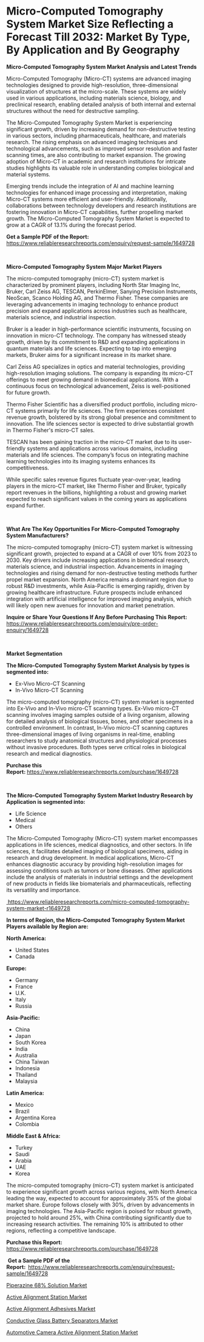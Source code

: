 <p><h1>Micro-Computed Tomography System Market Size Reflecting a Forecast Till 2032: Market By Type, By Application and By Geography</h1></p><p><strong>Micro-Computed Tomography System Market Analysis and Latest Trends</strong></p>
<p><p>Micro-Computed Tomography (Micro-CT) systems are advanced imaging technologies designed to provide high-resolution, three-dimensional visualization of structures at the micro-scale. These systems are widely used in various applications, including materials science, biology, and preclinical research, enabling detailed analysis of both internal and external structures without the need for destructive sampling.</p><p>The Micro-Computed Tomography System Market is experiencing significant growth, driven by increasing demand for non-destructive testing in various sectors, including pharmaceuticals, healthcare, and materials research. The rising emphasis on advanced imaging techniques and technological advancements, such as improved sensor resolution and faster scanning times, are also contributing to market expansion. The growing adoption of Micro-CT in academic and research institutions for intricate studies highlights its valuable role in understanding complex biological and material systems.</p><p>Emerging trends include the integration of AI and machine learning technologies for enhanced image processing and interpretation, making Micro-CT systems more efficient and user-friendly. Additionally, collaborations between technology developers and research institutions are fostering innovation in Micro-CT capabilities, further propelling market growth. The Micro-Computed Tomography System Market is expected to grow at a CAGR of 13.1% during the forecast period.</p></p>
<p><strong>Get a Sample PDF of the Report:&nbsp;</strong> <a href="https://www.reliableresearchreports.com/enquiry/request-sample/1649728?utm_campaign=40&utm_medium=2&utm_source=Github&utm_content=ia&utm_term=26032025&utm_id=micro-computed-tomography-system">https://www.reliableresearchreports.com/enquiry/request-sample/1649728</a></p>
<p>&nbsp;</p>
<p><strong>Micro-Computed Tomography System Major Market Players</strong></p>
<p><p>The micro-computed tomography (micro-CT) system market is characterized by prominent players, including North Star Imaging Inc, Bruker, Carl Zeiss AG, TESCAN, PerkinElmer, Sanying Precision Instruments, NeoScan, Scanco Holding AG, and Thermo Fisher. These companies are leveraging advancements in imaging technology to enhance product precision and expand applications across industries such as healthcare, materials science, and industrial inspection.</p><p>Bruker is a leader in high-performance scientific instruments, focusing on innovation in micro-CT technology. The company has witnessed steady growth, driven by its commitment to R&D and expanding applications in quantum materials and life sciences. Expecting to tap into emerging markets, Bruker aims for a significant increase in its market share.</p><p>Carl Zeiss AG specializes in optics and material technologies, providing high-resolution imaging solutions. The company is expanding its micro-CT offerings to meet growing demand in biomedical applications. With a continuous focus on technological advancement, Zeiss is well-positioned for future growth.</p><p>Thermo Fisher Scientific has a diversified product portfolio, including micro-CT systems primarily for life sciences. The firm experiences consistent revenue growth, bolstered by its strong global presence and commitment to innovation. The life sciences sector is expected to drive substantial growth in Thermo Fisher's micro-CT sales.</p><p>TESCAN has been gaining traction in the micro-CT market due to its user-friendly systems and applications across various domains, including materials and life sciences. The company’s focus on integrating machine learning technologies into its imaging systems enhances its competitiveness.</p><p>While specific sales revenue figures fluctuate year-over-year, leading players in the micro-CT market, like Thermo Fisher and Bruker, typically report revenues in the billions, highlighting a robust and growing market expected to reach significant values in the coming years as applications expand further.</p></p>
<p>&nbsp;</p>
<p><strong>What Are The Key Opportunities For Micro-Computed Tomography System Manufacturers?</strong></p>
<p><p>The micro-computed tomography (micro-CT) system market is witnessing significant growth, projected to expand at a CAGR of over 10% from 2023 to 2030. Key drivers include increasing applications in biomedical research, materials science, and industrial inspection. Advancements in imaging technologies and rising demand for non-destructive testing methods further propel market expansion. North America remains a dominant region due to robust R&D investments, while Asia-Pacific is emerging rapidly, driven by growing healthcare infrastructure. Future prospects include enhanced integration with artificial intelligence for improved imaging analysis, which will likely open new avenues for innovation and market penetration.</p></p>
<p><strong>Inquire or Share Your Questions If Any Before Purchasing This Report:</strong> <a href="https://www.reliableresearchreports.com/enquiry/pre-order-enquiry/1649728?utm_campaign=40&utm_medium=2&utm_source=Github&utm_content=ia&utm_term=26032025&utm_id=micro-computed-tomography-system">https://www.reliableresearchreports.com/enquiry/pre-order-enquiry/1649728</a></p>
<p>&nbsp;</p>
<p><strong>Market Segmentation</strong></p>
<p><strong>The Micro-Computed Tomography System Market Analysis by types is segmented into:</strong></p>
<p><ul><li>Ex-Vivo Micro-CT Scanning</li><li>In-Vivo Micro-CT Scanning</li></ul></p>
<p><p>The micro-computed tomography (micro-CT) system market is segmented into Ex-Vivo and In-Vivo micro-CT scanning types. Ex-Vivo micro-CT scanning involves imaging samples outside of a living organism, allowing for detailed analysis of biological tissues, bones, and other specimens in a controlled environment. In contrast, In-Vivo micro-CT scanning captures three-dimensional images of living organisms in real-time, enabling researchers to study anatomical structures and physiological processes without invasive procedures. Both types serve critical roles in biological research and medical diagnostics.</p></p>
<p><strong>Purchase this Report:&nbsp;</strong><a href="https://www.reliableresearchreports.com/purchase/1649728?utm_campaign=40&utm_medium=2&utm_source=Github&utm_content=ia&utm_term=26032025&utm_id=micro-computed-tomography-system">https://www.reliableresearchreports.com/purchase/1649728</a></p>
<p>&nbsp;</p>
<p><strong>The Micro-Computed Tomography System Market Industry Research by Application is segmented into:</strong></p>
<p><ul><li>Life Science</li><li>Medical</li><li>Others</li></ul></p>
<p><p>The Micro-Computed Tomography (Micro-CT) system market encompasses applications in life sciences, medical diagnostics, and other sectors. In life sciences, it facilitates detailed imaging of biological specimens, aiding in research and drug development. In medical applications, Micro-CT enhances diagnostic accuracy by providing high-resolution images for assessing conditions such as tumors or bone diseases. Other applications include the analysis of materials in industrial settings and the development of new products in fields like biomaterials and pharmaceuticals, reflecting its versatility and importance.</p></p>
<p><a href="https://www.reliableresearchreports.com/micro-computed-tomography-system-market-r1649728?utm_campaign=40&utm_medium=2&utm_source=Github&utm_content=ia&utm_term=26032025&utm_id=micro-computed-tomography-system">&nbsp;https://www.reliableresearchreports.com/micro-computed-tomography-system-market-r1649728</a></p>
<p><strong>In terms of Region, the Micro-Computed Tomography System Market Players available by Region are:</strong></p>
<p>
    <p> <strong> North America: </strong>
        <ul>
            <li>United States</li>
            <li>Canada</li>
        </ul>
        </p> 
    <p> <strong> Europe: </strong>
        <ul>
            <li>Germany</li>
            <li>France</li>
            <li>U.K.</li>
            <li>Italy</li>
            <li>Russia</li>
        </ul>
        </p> 
    <p> <strong> Asia-Pacific: </strong>
        <ul>
            <li>China</li>
            <li>Japan</li>
            <li>South Korea</li>
            <li>India</li>
            <li>Australia</li>
            <li>China Taiwan</li>
            <li>Indonesia</li>
            <li>Thailand</li>
            <li>Malaysia</li>
        </ul>
        </p> 
    <p> <strong> Latin America: </strong>
        <ul>
            <li>Mexico</li>
            <li>Brazil</li>
            <li>Argentina Korea</li>
            <li>Colombia</li>
        </ul>
        </p> 
    <p> <strong> Middle East & Africa: </strong>
        <ul>
            <li>Turkey</li>
            <li>Saudi</li>
            <li>Arabia</li>
            <li>UAE</li>
            <li>Korea</li>
        </ul>
    </p>
    </p>
<p><p>The micro-computed tomography (micro-CT) system market is anticipated to experience significant growth across various regions, with North America leading the way, expected to account for approximately 35% of the global market share. Europe follows closely with 30%, driven by advancements in imaging technologies. The Asia-Pacific region is poised for robust growth, projected to hold around 25%, with China contributing significantly due to increasing research activities. The remaining 10% is attributed to other regions, reflecting a competitive landscape.</p></p>
<p><strong>Purchase this Report: </strong><a href="https://www.reliableresearchreports.com/purchase/1649728?utm_campaign=40&utm_medium=2&utm_source=Github&utm_content=ia&utm_term=26032025&utm_id=micro-computed-tomography-system">https://www.reliableresearchreports.com/purchase/1649728</a></p>
<p>&nbsp;<strong>Get a Sample PDF of the Report:&nbsp;&nbsp;</strong><a href="https://www.reliableresearchreports.com/enquiry/request-sample/1649728?utm_campaign=40&utm_medium=2&utm_source=Github&utm_content=ia&utm_term=26032025&utm_id=micro-computed-tomography-system">https://www.reliableresearchreports.com/enquiry/request-sample/1649728</a></p>
<p><strong></strong></p>
<p><p><a href="https://github.com/taffouasaoka/Market-Research-Report-List-1/blob/main/piperazine-68-solution-market.md?utm_campaign=40&utm_medium=2&utm_source=Github&utm_content=ia&utm_term=26032025&utm_id=micro-computed-tomography-system">Piperazine 68% Solution Market</a></p><p><a href="https://github.com/kuciakkukalo/Market-Research-Report-List-1/blob/main/active-alignment-station-market.md?utm_campaign=40&utm_medium=2&utm_source=Github&utm_content=ia&utm_term=26032025&utm_id=micro-computed-tomography-system">Active Alignment Station Market</a></p><p><a href="https://github.com/obajimlaweh59/Market-Research-Report-List-1/blob/main/active-alignment-adhesives-market.md?utm_campaign=40&utm_medium=2&utm_source=Github&utm_content=ia&utm_term=26032025&utm_id=micro-computed-tomography-system">Active Alignment Adhesives Market</a></p><p><a href="https://github.com/botocniveda/Market-Research-Report-List-1/blob/main/conductive-glass-battery-separators-market.md?utm_campaign=40&utm_medium=2&utm_source=Github&utm_content=ia&utm_term=26032025&utm_id=micro-computed-tomography-system">Conductive Glass Battery Separators Market</a></p><p><a href="https://github.com/cordaysamaya/Market-Research-Report-List-1/blob/main/automotive-camera-active-alignment-station-market.md?utm_campaign=40&utm_medium=2&utm_source=Github&utm_content=ia&utm_term=26032025&utm_id=micro-computed-tomography-system">Automotive Camera Active Alignment Station Market</a></p></p>
